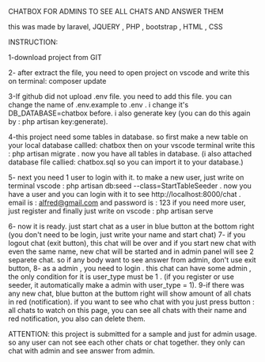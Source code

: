 

CHATBOX FOR ADMINS TO SEE ALL CHATS AND ANSWER THEM

this was made by laravel, JQUERY , PHP , bootstrap , HTML , CSS

INSTRUCTION:

1-download project from GIT

2- after extract the file, you need to open project on vscode and write this on terminal: composer update

3-If github did not upload .env file. you need to add this file. you can change the name of .env.example to .env . i change it's DB_DATABASE=chatbox before. i also generate key (you can do this again by : php artisan key:generate).

4-this project need some tables in database. so first make a new table on your local database callled: chatbox then on your vscode terminal write this : php artisan migrate . now you have all tables in database. (i also attached database file callied: chatbox.sql so you can import it to your database.)

5- next you need 1 user to login with it. to make a new user, just write on terminal vscode : php artisan db:seed --class=StartTableSeeder . now you have a user and you can login with it to see http://localhost:8000/chat . email is : alfred@gmail.com and password is : 123 
if you need more user, just register and finally just write on vscode : php artisan serve 

6- now it is ready. just start chat as a user in blue button at the bottom right (you don't need to be login, just write your name and start chat)
7- if you logout chat (exit button), this chat will be over and if you start new chat with even the same name, new chat will be started and in admin panel will see 2 separete chat. so if any body want to see answer from admin, don't use exit button, 
8- as a admin , you need to login . this chat can have some admin , the only condition for it is user_type must be 1 . (if you register or use seeder, it automatically make a admin with user_type = 1).
9-if there was any new chat, blue button at the buttom right will show amount of all chats in red (notification). if you want to see who chat with you just press button : all chats to watch
on this page, you can see all chats with their name and red notification, you also can delete them. 

ATTENTION: this project is submitted for a sample and just for admin usage. so any user can not see each other chats or chat together. they only can chat with admin and see answer from admin.
